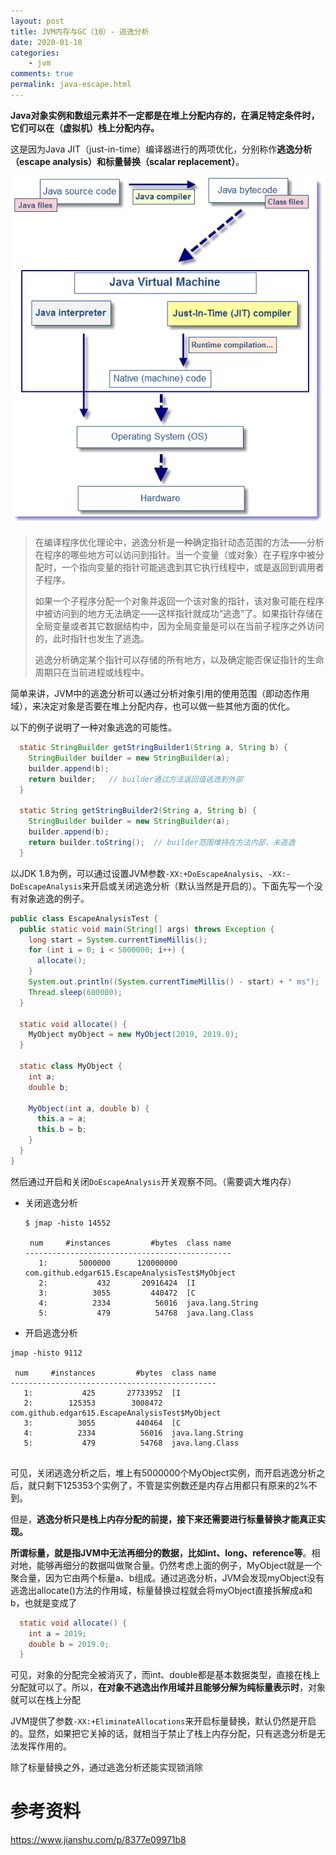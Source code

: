 ```yaml
---
layout: post
title: JVM内存与GC（10）- 逃逸分析
date: 2020-01-10
categories:
    - jvm
comments: true
permalink: java-escape.html
---
```


**Java对象实例和数组元素并不一定都是在堆上分配内存的，在满足特定条件时，它们可以在（虚拟机）栈上分配内存。**

这是因为Java JIT（just-in-time）编译器进行的两项优化，分别称作**逃逸分析（escape analysis）**和**标量替换（scalar replacement）**。

![](/assets/images/posts/java-escape/java-escape-1.png)

> 在编译程序优化理论中，逃逸分析是一种确定指针动态范围的方法——分析在程序的哪些地方可以访问到指针。当一个变量（或对象）在子程序中被分配时，一个指向变量的指针可能逃逸到其它执行线程中，或是返回到调用者子程序。
>
> 如果一个子程序分配一个对象并返回一个该对象的指针，该对象可能在程序中被访问到的地方无法确定——这样指针就成功“逃逸”了。如果指针存储在全局变量或者其它数据结构中，因为全局变量是可以在当前子程序之外访问的，此时指针也发生了逃逸。
>
> 逃逸分析确定某个指针可以存储的所有地方，以及确定能否保证指针的生命周期只在当前进程或线程中。

简单来讲，JVM中的逃逸分析可以通过分析对象引用的使用范围（即动态作用域），来决定对象是否要在堆上分配内存，也可以做一些其他方面的优化。

以下的例子说明了一种对象逃逸的可能性。

```java
  static StringBuilder getStringBuilder1(String a, String b) {
    StringBuilder builder = new StringBuilder(a);
    builder.append(b);
    return builder;   // builder通过方法返回值逃逸到外部
  }

  static String getStringBuilder2(String a, String b) {
    StringBuilder builder = new StringBuilder(a);
    builder.append(b);
    return builder.toString();  // builder范围维持在方法内部，未逃逸
  }

```

以JDK 1.8为例，可以通过设置JVM参数`-XX:+DoEscapeAnalysis`、`-XX:-DoEscapeAnalysis`来开启或关闭逃逸分析（默认当然是开启的）。下面先写一个没有对象逃逸的例子。

```java
public class EscapeAnalysisTest {
  public static void main(String[] args) throws Exception {
    long start = System.currentTimeMillis();
    for (int i = 0; i < 5000000; i++) {
      allocate();
    }
    System.out.println((System.currentTimeMillis() - start) + " ms");
    Thread.sleep(600000);
  }

  static void allocate() {
    MyObject myObject = new MyObject(2019, 2019.0);
  }

  static class MyObject {
    int a;
    double b;

    MyObject(int a, double b) {
      this.a = a;
      this.b = b;
    }
  }
}

```

然后通过开启和关闭`DoEscapeAnalysis`开关观察不同。（需要调大堆内存）

- 关闭逃逸分析

  ```
  $ jmap -histo 14552
  
   num     #instances         #bytes  class name
  ----------------------------------------------
     1:       5000000      120000000  com.github.edgar615.EscapeAnalysisTest$MyObject
     2:           432       20916424  [I
     3:          3055         440472  [C
     4:          2334          56016  java.lang.String
     5:           479          54768  java.lang.Class
  ```

- 开启逃逸分析

```
jmap -histo 9112

 num     #instances         #bytes  class name
----------------------------------------------
   1:           425       27733952  [I
   2:        125353        3008472  com.github.edgar615.EscapeAnalysisTest$MyObject
   3:          3055         440464  [C
   4:          2334          56016  java.lang.String
   5:           479          54768  java.lang.Class


```

可见，关闭逃逸分析之后，堆上有5000000个MyObject实例，而开启逃逸分析之后，就只剩下125353个实例了，不管是实例数还是内存占用都只有原来的2%不到。

但是，**逃逸分析只是栈上内存分配的前提，接下来还需要进行标量替换才能真正实现。**

**所谓标量，就是指JVM中无法再细分的数据，比如int、long、reference等**。相对地，能够再细分的数据叫做聚合量。仍然考虑上面的例子，MyObject就是一个聚合量，因为它由两个标量a、b组成。通过逃逸分析，JVM会发现myObject没有逃逸出allocate()方法的作用域，标量替换过程就会将myObject直接拆解成a和b，也就是变成了

```java
  static void allocate() {
    int a = 2019;
    double b = 2019.0;
  }

```

可见，对象的分配完全被消灭了，而int、double都是基本数据类型，直接在栈上分配就可以了。所以，**在对象不逃逸出作用域并且能够分解为纯标量表示时**，对象就可以在栈上分配

JVM提供了参数`-XX:+EliminateAllocations`来开启标量替换，默认仍然是开启的。显然，如果把它关掉的话，就相当于禁止了栈上内存分配，只有逃逸分析是无法发挥作用的。

除了标量替换之外，通过逃逸分析还能实现锁消除

# 参考资料

https://www.jianshu.com/p/8377e09971b8


